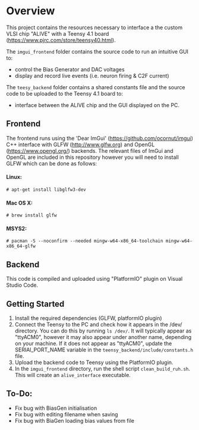 # Overview

This project contains the resources necessary to interface a the custom VLSI chip "ALIVE" with a Teensy 4.1 board (https://www.pjrc.com/store/teensy40.html).

The `imgui_frontend` folder contains the source code to run an intuitive GUI to:
- control the Bias Generator and DAC voltages
- display and record live events (i.e. neuron firing & C2F current)

The `teesy_backend` folder contains a shared constants file and the source code to be uploaded to the Teensy 4.1 board to:
- interface between the ALIVE chip and the GUI displayed on the PC. 


## Frontend

The frontend runs using the 'Dear ImGui' (https://github.com/ocornut/imgui) C++ interface with GLFW (http://www.glfw.org) and OpenGL (https://www.opengl.org/) backends. The relevant files of ImGui and OpenGL are included in this repository however you will need to install GLFW which can be done as follows:

#### Linux:
    # apt-get install libglfw3-dev
#### Mac OS X:
    # brew install glfw
#### MSYS2:
    # pacman -S --noconfirm --needed mingw-w64-x86_64-toolchain mingw-w64-x86_64-glfw


## Backend

This code is compiled and uploaded using "PlatformIO" plugin on Visual Studio Code. 


## Getting Started

1. Install the required dependencies (GLFW, platformIO plugin)
2. Connect the Teensy to the PC and check how it appears in the /dev/ directory. You can do this by running `ls /dev/`. It will typically appear as "ttyACM0", however it may also appear under another name, depending on your machine. If it does not appear as "ttyACM0", update the SERIAl_PORT_NAME variable in the `teensy_backend/include/constants.h` file. 
3. Upload the backend code to Teensy using the PlatformIO plugin.
4. In the `imgui_frontend` directory, run the shell script `clean_build_ruh.sh`. This will create an `alive_interface` executable. 


## To-Do:

- Fix bug with BiasGen initialisation
- Fix bug with editing filename when saving
- Fix bug with BiaGen loading bias values from file